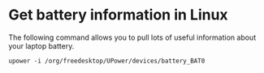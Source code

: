 # Get battery information in Linux


The following command allows you to pull lots of useful information about your laptop battery.

```
upower -i /org/freedesktop/UPower/devices/battery_BAT0
```
